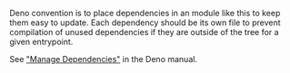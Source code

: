Deno convention is to place dependencies in an module like this to keep them easy to update. Each dependency should be its own file to prevent compilation of unused dependencies if they are outside of the tree for a given entrypoint.

See ["Manage Dependencies"](https://deno.land/manual@main/examples/manage_dependencies) in the Deno manual.
